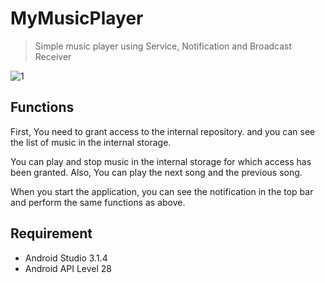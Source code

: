 
# MyMusicPlayer
> Simple music player using Service, Notification and Broadcast Receiver

![1](https://user-images.githubusercontent.com/26502774/53156984-e5d11f00-3603-11e9-8c06-c09a08129bbe.PNG)


## Functions

First, You need to grant access to the internal repository. and you can see the list of music in the internal storage.

You can play and stop music in the internal storage for which access has been granted. Also, You can play the next song and the previous song.

When you start the application, you can see the notification in the top bar and perform the same functions as above.



## Requirement
* Android Studio 3.1.4
* Android API Level 28

